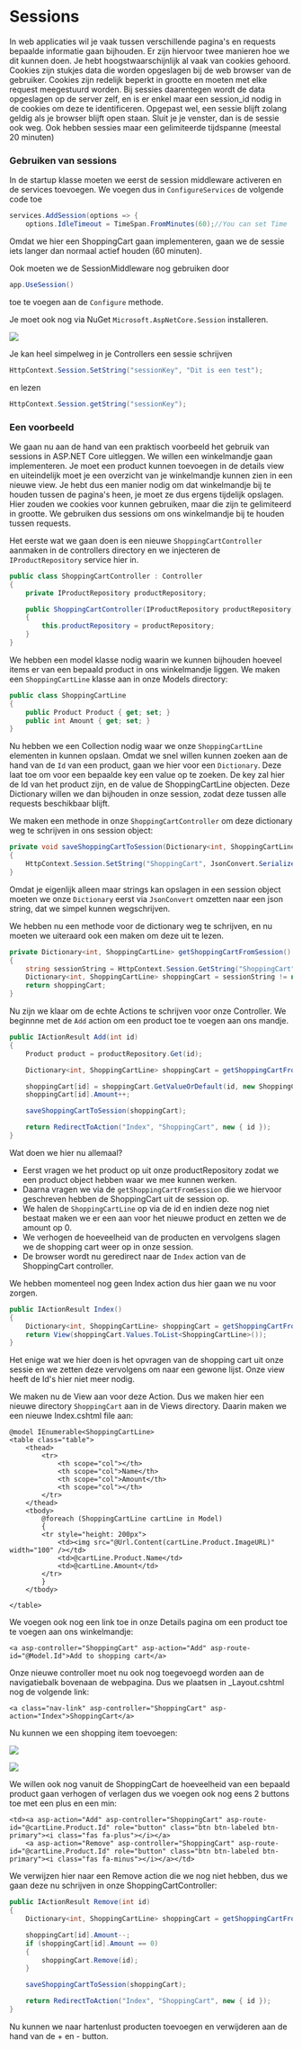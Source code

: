 # Sessions

In web applicaties wil je vaak tussen verschillende pagina's en requests bepaalde informatie gaan bijhouden. Er zijn hiervoor twee manieren hoe we dit kunnen doen. Je hebt hoogstwaarschijnlijk al vaak van cookies gehoord. Cookies zijn stukjes data die worden opgeslagen bij de web browser van de gebruiker. Cookies zijn redelijk beperkt in grootte en moeten met elke request meegestuurd worden. Bij sessies daarentegen wordt de data opgeslagen op de server zelf, en is er enkel maar een session\_id nodig in de cookies om deze te identificeren. Opgepast wel, een sessie blijft zolang geldig als je browser blijft open staan. Sluit je je venster, dan is de sessie ook weg. Ook hebben sessies maar een gelimiteerde tijdspanne \(meestal 20 minuten\)

### Gebruiken van sessions

In de startup klasse moeten we eerst de session middleware activeren en de services toevoegen. We voegen dus in `ConfigureServices` de volgende code toe

```csharp
services.AddSession(options => {
    options.IdleTimeout = TimeSpan.FromMinutes(60);//You can set Time   
```

Omdat we hier een ShoppingCart gaan implementeren, gaan we de sessie iets langer dan normaal actief houden \(60 minuten\).

Ook moeten we de SessionMiddleware nog gebruiken door 

```csharp
app.UseSession()
```

toe te voegen aan de `Configure` methode.

Je moet ook nog via NuGet `Microsoft.AspNetCore.Session` installeren.

![](../.gitbook/assets/image%20%2893%29.png)

Je kan heel simpelweg in je Controllers een sessie schrijven

```csharp
HttpContext.Session.SetString("sessionKey", "Dit is een test");
```

en lezen

```csharp
HttpContext.Session.getString("sessionKey");
```

### Een voorbeeld

We gaan nu aan de hand van een praktisch voorbeeld het gebruik van sessions in ASP.NET Core uitleggen. We willen een winkelmandje gaan implementeren. Je moet een product kunnen toevoegen in de details view en uiteindelijk moet je een overzicht van je winkelmandje kunnen zien in een nieuwe view. Je hebt dus een manier nodig om dat winkelmandje bij te houden tussen de pagina's heen, je moet ze dus ergens tijdelijk opslagen. Hier zouden we cookies voor kunnen gebruiken, maar die zijn te gelimiteerd in grootte. We gebruiken dus sessions om ons winkelmandje bij te houden tussen requests.

Het eerste wat we gaan doen is een nieuwe `ShoppingCartController` aanmaken in de controllers directory en we injecteren de `IProductRepository` service hier in.

```csharp
public class ShoppingCartController : Controller
{
    private IProductRepository productRepository;

    public ShoppingCartController(IProductRepository productRepository)
    {
        this.productRepository = productRepository;
    }
}
```

We hebben een model klasse nodig waarin we kunnen bijhouden hoeveel items er van een bepaald product in ons winkelmandje liggen. We maken een `ShoppingCartLine` klasse aan in onze Models directory:

```csharp
public class ShoppingCartLine
{
    public Product Product { get; set; }
    public int Amount { get; set; }
}
```

Nu hebben we een Collection nodig waar we onze `ShoppingCartLine` elementen in kunnen opslaan. Omdat we snel willen kunnen zoeken aan de hand van de `Id` van een product, gaan we hier voor een `Dictionary`. Deze laat toe om voor een bepaalde key een value op te zoeken. De key zal hier de Id van het product zijn, en de value de ShoppingCartLine objecten. Deze Dictionary willen we dan bijhouden in onze session, zodat deze tussen alle requests beschikbaar blijft.

We maken een methode in onze `ShoppingCartController` om deze dictionary weg te schrijven in ons session object:

```csharp
private void saveShoppingCartToSession(Dictionary<int, ShoppingCartLine> shoppingCart)
{
    HttpContext.Session.SetString("ShoppingCart", JsonConvert.SerializeObject(shoppingCart));
}
```

Omdat je eigenlijk alleen maar strings kan opslagen in een session object moeten we onze `Dictionary` eerst via `JsonConvert` omzetten naar een json string, dat we simpel kunnen wegschrijven.

We hebben nu een methode voor de dictionary weg te schrijven, en nu moeten we uiteraard ook een maken om deze uit te lezen.

```csharp
private Dictionary<int, ShoppingCartLine> getShoppingCartFromSession()
{
    string sessionString = HttpContext.Session.GetString("ShoppingCart");
    Dictionary<int, ShoppingCartLine> shoppingCart = sessionString != null ? JsonConvert.DeserializeObject<Dictionary<int, ShoppingCartLine>>(HttpContext.Session.GetString("ShoppingCart")) : new Dictionary<int, ShoppingCartLine>();
    return shoppingCart;
}
```

Nu zijn we klaar om de echte Actions te schrijven voor onze Controller. We beginnne met de `Add` action om een product toe te voegen aan ons mandje.

```csharp
public IActionResult Add(int id)
{
    Product product = productRepository.Get(id);

    Dictionary<int, ShoppingCartLine> shoppingCart = getShoppingCartFromSession();

    shoppingCart[id] = shoppingCart.GetValueOrDefault(id, new ShoppingCartLine { Product = product, Amount = 0 });
    shoppingCart[id].Amount++;

    saveShoppingCartToSession(shoppingCart);

    return RedirectToAction("Index", "ShoppingCart", new { id });
}
```

Wat doen we hier nu allemaal?

* Eerst vragen we het product op uit onze productRepository zodat we een product object hebben waar we mee kunnen werken.
* Daarna vragen we via de `getShoppingCartFromSession` die we hiervoor geschreven hebben de ShoppingCart uit de session op.
* We halen de `ShoppingCartLine` op via de id en indien deze nog niet bestaat maken we er een aan voor het nieuwe product en zetten we de amount op 0.
* We verhogen de hoeveelheid van de producten en vervolgens slagen we de shopping cart weer op in onze session.
* De browser wordt nu geredirect naar de `Index` action van de ShoppingCart controller.

We hebben momenteel nog geen Index action dus hier gaan we nu voor zorgen. 

```csharp
public IActionResult Index()
{
    Dictionary<int, ShoppingCartLine> shoppingCart = getShoppingCartFromSession();
    return View(shoppingCart.Values.ToList<ShoppingCartLine>());
}
```

Het enige wat we hier doen is het opvragen van de shopping cart uit onze sessie en we zetten deze vervolgens om naar een gewone lijst. Onze view heeft de Id's hier niet meer nodig.

We maken nu de View aan voor deze Action. Dus we maken hier een nieuwe directory `ShoppingCart` aan in de Views directory. Daarin maken we een nieuwe Index.cshtml file aan:

```markup
@model IEnumerable<ShoppingCartLine>
<table class="table">
    <thead>
        <tr>
            <th scope="col"></th>
            <th scope="col">Name</th>
            <th scope="col">Amount</th>
            <th scope="col"></th>
        </tr>
    </thead>
    <tbody>
        @foreach (ShoppingCartLine cartLine in Model)
        {
        <tr style="height: 200px">
            <td><img src="@Url.Content(cartLine.Product.ImageURL)" width="100" /></td>
            <td>@cartLine.Product.Name</td>
            <td>@cartLine.Amount</td>
        </tr>
        }
    </tbody>

</table>
```

We voegen ook nog een link toe in onze Details pagina om een product toe te voegen aan ons winkelmandje:

```markup
<a asp-controller="ShoppingCart" asp-action="Add" asp-route-id="@Model.Id">Add to shopping cart</a>
```

Onze nieuwe controller moet nu ook nog toegevoegd worden aan de navigatiebalk bovenaan de webpagina. Dus we plaatsen in \_Layout.cshtml nog de volgende link:

```markup
<a class="nav-link" asp-controller="ShoppingCart" asp-action="Index">ShoppingCart</a>
```

Nu kunnen we een shopping item toevoegen:

![](../.gitbook/assets/image%20%2892%29.png)

![](../.gitbook/assets/image%20%2894%29.png)

We willen ook nog vanuit de ShoppingCart de hoeveelheid van een bepaald product gaan verhogen of verlagen dus we voegen ook nog eens 2 buttons toe met een plus en een min:

```markup
<td><a asp-action="Add" asp-controller="ShoppingCart" asp-route-id="@cartLine.Product.Id" role="button" class="btn btn-labeled btn-primary"><i class="fas fa-plus"></i></a>
    <a asp-action="Remove" asp-controller="ShoppingCart" asp-route-id="@cartLine.Product.Id" role="button" class="btn btn-labeled btn-primary"><i class="fas fa-minus"></i></a></td>
```

We verwijzen hier naar een Remove action die we nog niet hebben, dus we gaan deze nu schrijven in onze ShoppingCartController:

```csharp
public IActionResult Remove(int id)
{
    Dictionary<int, ShoppingCartLine> shoppingCart = getShoppingCartFromSession();

    shoppingCart[id].Amount--;
    if (shoppingCart[id].Amount == 0)
    {
        shoppingCart.Remove(id);
    }

    saveShoppingCartToSession(shoppingCart);

    return RedirectToAction("Index", "ShoppingCart", new { id });
}
```

Nu kunnen we naar hartenlust producten toevoegen en verwijderen aan de hand van de + en - button.



